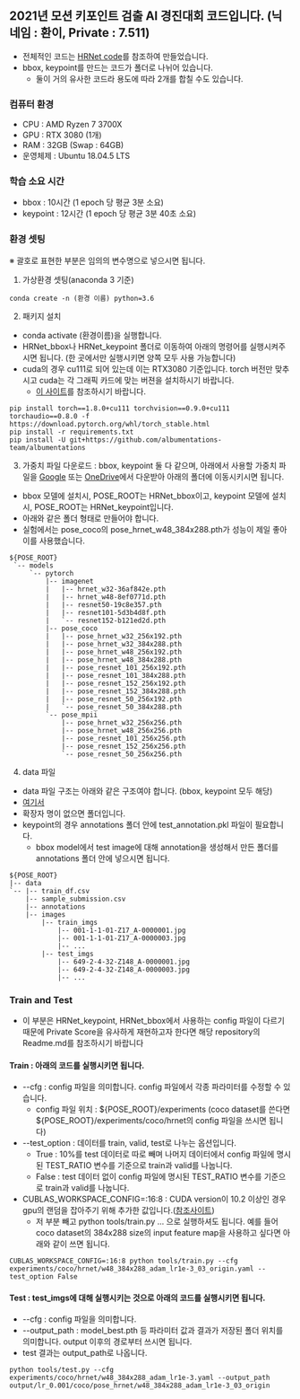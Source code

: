 ## 2021년 모션 키포인트 검출 AI 경진대회 코드입니다. (닉네임 : 환이, Private : 7.511)

* 전체적인 코드는 [HRNet code](https://github.com/leoxiaobin/deep-high-resolution-net.pytorch#readme)를 참조하여 만들었습니다.
* bbox, keypoint를 만드는 코드가 폴더로 나뉘어 있습니다.
  * 둘이 거의 유사한 코드라 용도에 따라 2개를 합칠 수도 있습니다.

### 컴퓨터 환경
* CPU : AMD Ryzen 7 3700X
* GPU : RTX 3080 (1개)
* RAM : 32GB (Swap : 64GB)
* 운영체제 : Ubuntu 18.04.5 LTS

### 학습 소요 시간
* bbox : 10시간 (1 epoch 당 평균 3분 소요)
* keypoint : 12시간 (1 epoch 당 평균 3분 40초 소요)

### 환경 셋팅
※ 괄호로 표현한 부분은 임의의 변수명으로 넣으시면 됩니다.

1. 가상환경 셋팅(anaconda 3 기준)
```
conda create -n (환경 이름) python=3.6
```

2. 패키지 설치 
* conda activate (환경이름)을 실행합니다.
* HRNet_bbox나 HRNet_keypoint 폴더로 이동하여 아래의 명령어를 실행시켜주시면 됩니다. (한 곳에서만 실행시키면 양쪽 모두 사용 가능합니다)
* cuda의 경우 cu111로 되어 있는데 이는 RTX3080 기준입니다. torch 버전만 맞추시고 cuda는 각 그래픽 카드에 맞는 버젼을 설치하시기 바랍니다.
  * [이 사이트](https://pytorch.org/get-started/previous-versions/)를 참조하시기 바랍니다.

```
pip install torch==1.8.0+cu111 torchvision==0.9.0+cu111 torchaudio==0.8.0 -f https://download.pytorch.org/whl/torch_stable.html
pip install -r requirements.txt
pip install -U git+https://github.com/albumentations-team/albumentations
```

3. 가중치 파일 다운로드 : bbox, keypoint 둘 다 같으며, 아래에서 사용할 가중치 파일을 [Google](https://drive.google.com/drive/folders/1hOTihvbyIxsm5ygDpbUuJ7O_tzv4oXjC) 또는 [OneDrive](https://onedrive.live.com/?cid=56b9f9c97f261712&id=56B9F9C97F261712%2111773&authkey=%21AEwfaSueYurmSRA)에서 다운받아 아래의 폴더에 이동시키시면 됩니다.

  * bbox 모델에 설치시, POSE_ROOT는 HRNet_bbox이고, keypoint 모델에 설치시, POSE_ROOT는 HRNet_keypoint입니다.
  * 아래와 같은 폴더 형태로 만들어야 합니다.
  * 실험에서는 pose_coco의 pose_hrnet_w48_384x288.pth가 성능이 제일 좋아 이를 사용했습니다.
```
${POSE_ROOT}
 `-- models
     `-- pytorch
         |-- imagenet
         |   |-- hrnet_w32-36af842e.pth
         |   |-- hrnet_w48-8ef0771d.pth
         |   |-- resnet50-19c8e357.pth
         |   |-- resnet101-5d3b4d8f.pth
         |   `-- resnet152-b121ed2d.pth
         |-- pose_coco
         |   |-- pose_hrnet_w32_256x192.pth
         |   |-- pose_hrnet_w32_384x288.pth
         |   |-- pose_hrnet_w48_256x192.pth
         |   |-- pose_hrnet_w48_384x288.pth
         |   |-- pose_resnet_101_256x192.pth
         |   |-- pose_resnet_101_384x288.pth
         |   |-- pose_resnet_152_256x192.pth
         |   |-- pose_resnet_152_384x288.pth
         |   |-- pose_resnet_50_256x192.pth
         |   `-- pose_resnet_50_384x288.pth
         `-- pose_mpii
             |-- pose_hrnet_w32_256x256.pth
             |-- pose_hrnet_w48_256x256.pth
             |-- pose_resnet_101_256x256.pth
             |-- pose_resnet_152_256x256.pth
             `-- pose_resnet_50_256x256.pth
```
4. data 파일
* data 파일 구조는 아래와 같은 구조여야 합니다. (bbox, keypoint 모두 해당)
* [여기서](https://dacon.io/competitions/official/235701/data/) 
* 확장자 명이 없으면 폴더입니다.
* keypoint의 경우 annotations 폴더 안에 test_annotation.pkl 파일이 필요합니다.
  * bbox model에서 test image에 대해 annotation을 생성해서 만든 폴더를 annotations 폴더 안에 넣으시면 됩니다. 
```
${POSE_ROOT}
|-- data
`-- |-- train_df.csv
    |-- sample_submission.csv
    |-- annotations
    |-- images
        |-- train_imgs
            |-- 001-1-1-01-Z17_A-0000001.jpg
            |-- 001-1-1-01-Z17_A-0000003.jpg
            |-- ...
        |-- test_imgs
            |-- 649-2-4-32-Z148_A-0000001.jpg
            |-- 649-2-4-32-Z148_A-0000003.jpg
            |-- ...
```

### Train and Test 
* 이 부분은 HRNet_keypoint, HRNet_bbox에서 사용하는 config 파일이 다르기 때문에 Private Score을 유사하게 재현하고자 한다면 해당 repository의 Readme.md를 참조하시기 바랍니다

#### Train : 아래의 코드를 실행시키면 됩니다.
* --cfg : config 파일을 의미합니다. config 파일에서 각종 파라미터를 수정할 수 있습니다.
  * config 파일 위치 : ${POSE_ROOT}/experiments (coco dataset를 쓴다면 ${POSE_ROOT}/experiments/coco/hrnet의 config 파일을 쓰시면 됩니다)
* --test_option : 데이터를 train, valid, test로 나누는 옵션입니다. 
  * True : 10%를 test 데이터로 따로 빼며 나머지 데이터에서 config 파일에 명시된 TEST_RATIO 변수를 기준으로 train과 valid를 나눕니다.
  * False : test 데이터 없이 config 파일에 명시된 TEST_RATIO 변수를 기준으로 train과 valid를 나눕니다.
* CUBLAS_WORKSPACE_CONFIG=:16:8 : CUDA version이 10.2 이상인 경우 gpu의 랜덤을 잡아주기 위해 추가한 값입니다.([참조사이트](https://docs.nvidia.com/cuda/cublas/index.html#cublasApi_reproducibility))
  * 저 부분 빼고 python tools/train.py ... 으로 실행하셔도 됩니다.
예를 들어 coco dataset의 384x288 size의 input feature map을 사용하고 싶다면 아래와 같이 쓰면 됩니다.
```
CUBLAS_WORKSPACE_CONFIG=:16:8 python tools/train.py --cfg experiments/coco/hrnet/w48_384x288_adam_lr1e-3_03_origin.yaml --test_option False
```

#### Test : test_imgs에 대해 실행시키는 것으로 아래의 코드를 실행시키면 됩니다.
* --cfg : config 파일을 의미합니다.
* --output_path : model_best.pth 등 파라미터 값과 결과가 저장된 폴더 위치를 의미합니다. output 이후의 경로부터 쓰시면 됩니다.
* test 결과는 output_path로 나옵니다.
```
python tools/test.py --cfg experiments/coco/hrnet/w48_384x288_adam_lr1e-3.yaml --output_path output/lr_0.001/coco/pose_hrnet/w48_384x288_adam_lr1e-3_03_origin
```
